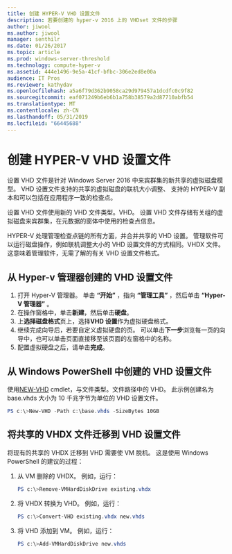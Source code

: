 ```yaml
---
title: 创建 HYPER-V VHD 设置文件
description: 若要创建的 hyper-v 2016 上的 VHDset 文件的步骤
author: jiwool
ms.author: jiwool
manager: senthilr
ms.date: 01/26/2017
ms.topic: article
ms.prod: windows-server-threshold
ms.technology: compute-hyper-v
ms.assetid: 444e1496-9e5a-41cf-bfbc-306e2ed8e00a
audience: IT Pros
ms.reviewer: kathydav
ms.openlocfilehash: a5a6f79d362b9058ca29d979457a1dcdfc0c9f82
ms.sourcegitcommit: eaf071249b6eb6b1a758b38579a2d87710abfb54
ms.translationtype: MT
ms.contentlocale: zh-CN
ms.lasthandoff: 05/31/2019
ms.locfileid: "66445688"
---
```

# <a name="create-hyper-v-vhd-set-files"></a>创建 HYPER-V VHD 设置文件
设置 VHD 文件是针对 Windows Server 2016 中来宾群集的新共享的虚拟磁盘模型。 VHD 设置文件支持的共享的虚拟磁盘的联机大小调整、 支持的 HYPER-V 副本和可以包括在应用程序一致的检查点。 

设置 VHD 文件使用新的 VHD 文件类型。VHD。 设置 VHD 文件存储有关组的虚拟磁盘来宾群集，在元数据的窗体中使用的检查点信息。

HYPER-V 处理管理检查点链的所有方面，并合并共享的 VHD 设置。 管理软件可以运行磁盘操作，例如联机调整大小的 VHD 设置文件的方式相同。VHDX 文件。 这意味着管理软件，无需了解的有关 VHD 设置文件格式。

## <a name="create-a-vhd-set-file-from-hyper-v-manager"></a>从 Hyper-v 管理器创建的 VHD 设置文件

1.  打开 Hyper-V 管理器。 单击 **“开始”** ，指向 **“管理工具”** ，然后单击 **“Hyper-V 管理器”** 。
2.  在操作窗格中，单击**新建**，然后单击**硬盘**。
3.  上**选择磁盘格式**页上，选择**VHD 设置**作为虚拟硬盘格式。
4.  继续完成向导后，若要自定义虚拟硬盘的页。 可以单击**下一步**浏览每一页的向导中，也可以单击页面直接移至该页面的左窗格中的名称。
5.  配置虚拟硬盘之后，请单击**完成**。

## <a name="create-a-vhd-set-file-from-windows-powershell"></a>从 Windows PowerShell 中创建的 VHD 设置文件

使用[NEW-VHD](https://technet.microsoft.com/library/hh848503.aspx) cmdlet，与文件类型。文件路径中的 VHD。 此示例创建名为 base.vhds 大小为 10 千兆字节为单位的 VHD 设置文件。

``` PowerShell
PS c:\>New-VHD -Path c:\base.vhds -SizeBytes 10GB
```

## <a name="migrate-a-shared-vhdx-file-to-a-vhd-set-file"></a>将共享的 VHDX 文件迁移到 VHD 设置文件

将现有的共享的 VHDX 迁移到 VHD 需要使 VM 脱机。 这是使用 Windows PowerShell 的建议的过程：

1. 从 VM 删除的 VHDX。 例如，运行： 
   ``` PowerShell
   PS c:\>Remove-VMHardDiskDrive existing.vhdx
   ```
  
2. 将 VHDX 转换为 VHD。 例如，运行：
   ``` PowerShell
   PS c:\>Convert-VHD existing.vhdx new.vhds
   ```
  
3. 将 VHD 添加到 VM。 例如，运行：
   ``` PowerShell
   PS c:\>Add-VMHardDiskDrive new.vhds
   ```
  




